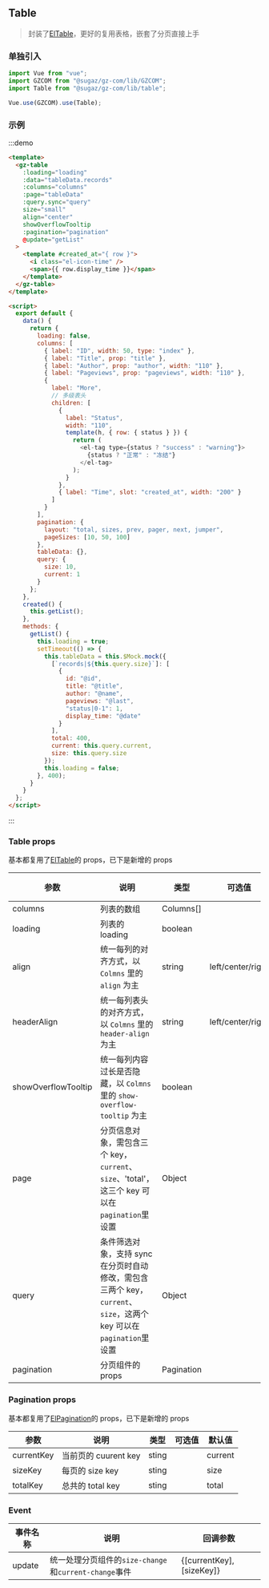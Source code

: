 ## Table

> 封装了[ElTable](https://element.eleme.cn/#/zh-CN/component/table)，更好的复用表格，嵌套了分页直接上手

### 单独引入

```js
import Vue from "vue";
import GZCOM from "@sugaz/gz-com/lib/GZCOM";
import Table from "@sugaz/gz-com/lib/table";

Vue.use(GZCOM).use(Table);
```

### 示例

:::demo

```html
<template>
  <gz-table
    :loading="loading"
    :data="tableData.records"
    :columns="columns"
    :page="tableData"
    :query.sync="query"
    size="small"
    align="center"
    showOverflowTooltip
    :pagination="pagination"
    @update="getList"
  >
    <template #created_at="{ row }">
      <i class="el-icon-time" />
      <span>{{ row.display_time }}</span>
    </template>
  </gz-table>
</template>

<script>
  export default {
    data() {
      return {
        loading: false,
        columns: [
          { label: "ID", width: 50, type: "index" },
          { label: "Title", prop: "title" },
          { label: "Author", prop: "author", width: "110" },
          { label: "Pageviews", prop: "pageviews", width: "110" },
          {
            label: "More",
            // 多级表头
            children: [
              {
                label: "Status",
                width: "110",
                template(h, { row: { status } }) {
                  return (
                    <el-tag type={status ? "success" : "warning"}>
                      {status ? "正常" : "冻结"}
                    </el-tag>
                  );
                }
              },
              { label: "Time", slot: "created_at", width: "200" }
            ]
          }
        ],
        pagination: {
          layout: "total, sizes, prev, pager, next, jumper",
          pageSizes: [10, 50, 100]
        },
        tableData: {},
        query: {
          size: 10,
          current: 1
        }
      };
    },
    created() {
      this.getList();
    },
    methods: {
      getList() {
        this.loading = true;
        setTimeout(() => {
          this.tableData = this.$Mock.mock({
            [`records|${this.query.size}`]: [
              {
                id: "@id",
                title: "@title",
                author: "@name",
                pageviews: "@last",
                "status|0-1": 1,
                display_time: "@date"
              }
            ],
            total: 400,
            current: this.query.current,
            size: this.query.size
          });
          this.loading = false;
        }, 400);
      }
    }
  };
</script>
```

:::

### Table props

基本都复用了[ElTable](https://element.eleme.cn/#/zh-CN/component/table)的 props，已下是新增的 props

| 参数                | 说明                                                                                                               | 类型       | 可选值            | 默认值 |
| ------------------- | ------------------------------------------------------------------------------------------------------------------ | ---------- | ----------------- | ------ |
| columns             | 列表的数组                                                                                                         | Columns[]  |                   | []     |
| loading             | 列表的 loading                                                                                                     | boolean    |                   | false  |
| align               | 统一每列的对齐方式，以 `Colmns` 里的 `align` 为主                                                                  | string     | left/center/right | left   |
| headerAlign         | 统一每列表头的对齐方式，以 `Colmns` 里的 `header-align` 为主                                                       | string     | left/center/right |        |
| showOverflowTooltip | 统一每列内容过长是否隐藏，以 `Colmns` 里的 `show-overflow-tooltip` 为主                                            | boolean    |                   | false  |
| page                | 分页信息对象，需包含三个 key，`current`、`size`、'total'，这三个 key 可以在`pagination`里设置                      | Object     |                   |        |
| query               | 条件筛选对象，支持 sync 在分页时自动修改，需包含三两个 key，`current`、`size`，这两个 key 可以在`pagination`里设置 | Object     |                   |        |
| pagination          | 分页组件的 props                                                                                                   | Pagination |                   |        |

### Pagination props

基本都复用了[ElPagination](https://element.eleme.cn/#/zh-CN/component/pagination)的 props，已下是新增的 props

| 参数       | 说明                 | 类型  | 可选值 | 默认值  |
| ---------- | -------------------- | ----- | ------ | ------- |
| currentKey | 当前页的 cuurent key | sting |        | current |
| sizeKey    | 每页的 size key      | sting |        | size    |
| totalKey   | 总共的 total key     | sting |        | total   |

### Event

| 事件名称 | 说明                                                  | 回调参数                  |
| -------- | ----------------------------------------------------- | ------------------------- |
| update   | 统一处理分页组件的`size-change`和`current-change`事件 | {[currentKey], [sizeKey]} |
